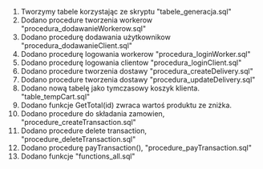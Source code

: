 1. Tworzymy tabele korzystając ze skryptu "tabele_generacja.sql"
2. Dodano procedure tworzenia workerow "procedura_dodawanieWorkerow.sql"
3. Dodano procedurę dodawania użytkownikow "procedura_dodawanieClient.sql"
4. Dodano procedurę logowania workerow "procedura_loginWorker.sql"
5. Dodano procedurę logowania clientow "procedura_loginClient.sql"
6. Dodano procedure tworzenia dostawy "procedura_createDelivery.sql"
7. Dodano procedure tworzenia dostawy "procedura_updateDelivery.sql"
8. Dodano nową tabelę jako tymczasowy koszyk klienta. "table_tempCart.sql"
9. Dodano funkcje GetTotal(id) zwraca wartoś produktu ze zniżka.
10. Dodano procedure do składania zamowien, "procedure_createTransaction.sql"
11. Dodano procedure delete transaction, "procedure_deleteTransaction.sql"
12. Dodano procedurę payTransaction(), "procedure_payTransaction.sql"
13. Dodano funkcje "functions_all.sql"

